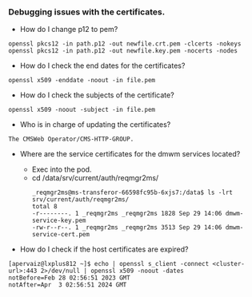 ### Debugging issues with the certificates.

- How do I change p12 to pem?
```
openssl pkcs12 -in path.p12 -out newfile.crt.pem -clcerts -nokeys
openssl pkcs12 -in path.p12 -out newfile.key.pem -nocerts -nodes
```
- How do I check the end dates for the certificates?
```
openssl x509 -enddate -noout -in file.pem
```
- How do I check the subjects of the certificate?
```
openssl x509 -noout -subject -in file.pem

```
- Who is in charge of updating the certificates?
```
The CMSWeb Operator/CMS-HTTP-GROUP.
```
- Where are the service certificates for the dmwm services located?

  - Exec into the pod.
  - cd /data/srv/current/auth/reqmgr2ms/
    ```
    _reqmgr2ms@ms-transferor-66598fc95b-6xjs7:/data$ ls -lrt srv/current/auth/reqmgr2ms/
    total 8
    -r--------. 1 _reqmgr2ms _reqmgr2ms 1828 Sep 29 14:06 dmwm-service-key.pem
    -rw-r--r--. 1 _reqmgr2ms _reqmgr2ms 3513 Sep 29 14:06 dmwm-service-cert.pem
    
    ```
- How do I check if the host certificates are expired?
```
[apervaiz@lxplus812 ~]$ echo | openssl s_client -connect <cluster-url>:443 2>/dev/null | openssl x509 -noout -dates
notBefore=Feb 28 02:56:51 2023 GMT
notAfter=Apr  3 02:56:51 2024 GMT
```
